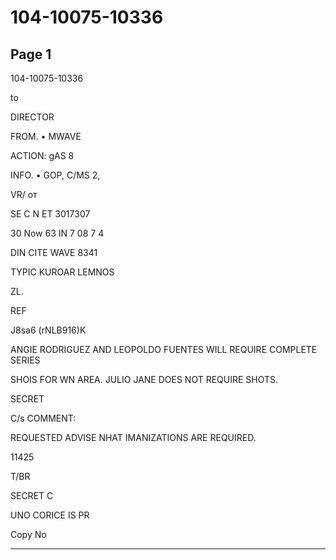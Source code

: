 # 104-10075-10336

## Page 1

104-10075-10336

to

DIRECTOR

FROM. • MWAVE

ACTION: gAS 8

INFO. • GOP, C/MS 2,

VR/ от

SE C N ET 3017307

30 Now 63 IN 7 08 7 4

DIN CITE WAVE 8341

TYPIC KUROAR LEMNOS

ZL.

REF

J8sa6 (rNLB916)K

ANGIE RODRIGUEZ AND LEOPOLDO FUENTES WILL REQUIRE COMPLETE SERIES

SHOIS FOR WN AREA. JULIO JANE DOES NOT REQUIRE SHOTS.

SECRET

C/s COMMENT:

REQUESTED ADVISE NHAT IMANIZATIONS ARE REQUIRED.

11425

T/BR

SECRET C

UNO CORICE IS PR

Copy No

---

